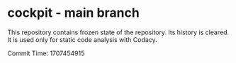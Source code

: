 # cockpit - main branch

This repository contains frozen state of the repository.
Its history is cleared. It is used only for static code
analysis with Codacy.

Commit Time: 1707454915